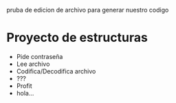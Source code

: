 pruba de edicion de archivo para generar nuestro codigo



Proyecto de estructuras
===============
- Pide contraseña
- Lee archivo
- Codifica/Decodifica archivo
- ???
- Profit
- hola...
